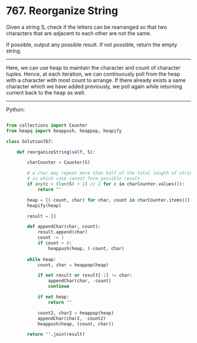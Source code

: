 # 767. Reorganize String

Given a string S, check if the letters can be rearranged so that two characters
that are adjacent to each other are not the same.

If possible, output any possible result.  If not possible, return the empty
string.

---

Here, we can use heap to maintain the character and count of character tuples.
Hence, at each iteration, we can continuously poll from the heap with
a character with most count to arrange. If there already exists a same
character which we have added previously, we poll again while returning current
back to the heap as well.

---

Python:

```python

from collections import Counter
from heapq import heappush, heappop, heapify

class Solution767:

    def reorganizeString(self, S):

        charCounter = Counter(S)

        # a char may repeat more than half of the total length of string
        # in which case cannot form possible result
        if any(c > (len(S) + 1) // 2 for c in charCounter.values()):
            return ""

        heap = [(-count, char) for char, count in charCounter.items()]
        heapify(heap)

        result = []

        def appendChar(char, count):
            result.append(char)
            count -= 1
            if count > 0:
                heappush(heap, (-count, char)
        
        while heap:
            count, char = heappop(heap)

            if not result or result[-1] != char:
                appendChar(char, -count)
                continue

            if not heap:
                return ""

            count2, char2 = heappop(heap)
            appendChar(char2, -count2)
            heappush(heap, (count, char))

        return "".join(result)
```
